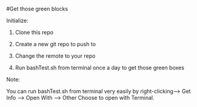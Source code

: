 #Get those green blocks

Initialize:

1. Clone this repo

2. Create a new git repo to push to

3. Change the remote to your repo

4. Run bashTest.sh from terminal once a day to get those green boxes

Note:

You can run bashTest.sh from terminal very easily by right-clicking--> Get Info --> Open With --> Other Choose to open with Terminal.
